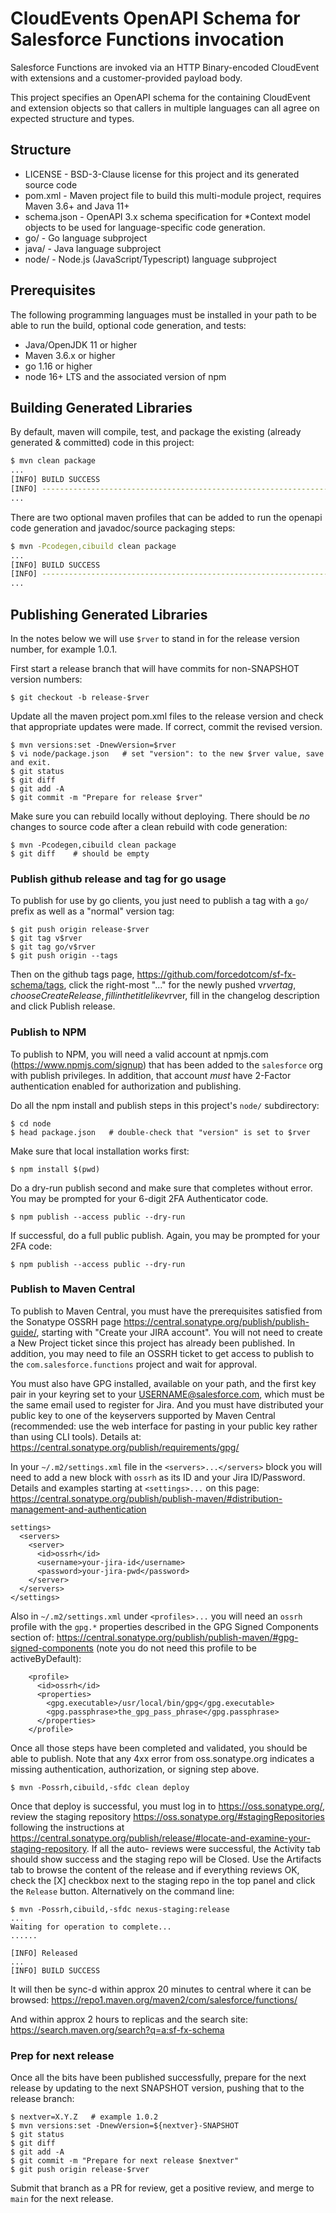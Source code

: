 # CloudEvents OpenAPI Schema for Salesforce Functions invocation

Salesforce Functions are invoked via an HTTP Binary-encoded CloudEvent with extensions and a customer-provided payload body.

This project specifies an OpenAPI schema for the containing CloudEvent and extension objects so that callers in multiple languages can all agree on expected structure and types.

## Structure

* LICENSE - BSD-3-Clause license for this project and its generated source code
* pom.xml - Maven project file to build this multi-module project, requires Maven 3.6+ and Java 11+
* schema.json - OpenAPI 3.x schema specification for *Context model objects to be used for language-specific code generation.
* go/ - Go language subproject
* java/ - Java language subproject
* node/ - Node.js (JavaScript/Typescript) language subproject

## Prerequisites

The following programming languages must be installed in your path to be able to run the build, optional code generation, and tests:

* Java/OpenJDK 11 or higher
* Maven 3.6.x or higher
* go 1.16 or higher
* node 16+ LTS and the associated version of npm

## Building Generated Libraries

By default, maven will compile, test, and package the existing (already generated & committed) code in this project:

```bash
$ mvn clean package
...
[INFO] BUILD SUCCESS
[INFO] ------------------------------------------------------------------------
...
```

There are two optional maven profiles that can be added to run the openapi code generation and javadoc/source packaging steps:

```bash
$ mvn -Pcodegen,cibuild clean package
...
[INFO] BUILD SUCCESS
[INFO] ------------------------------------------------------------------------
...
```

## Publishing Generated Libraries

In the notes below we will use `$rver` to stand in for the release version number, for example 1.0.1.

First start a release branch that will have commits for non-SNAPSHOT version numbers:
```
$ git checkout -b release-$rver
```

Update all the maven project pom.xml files to the release version and check that appropriate updates were made.
If correct, commit the revised version.
```
$ mvn versions:set -DnewVersion=$rver
$ vi node/package.json   # set "version": to the new $rver value, save and exit.
$ git status
$ git diff
$ git add -A
$ git commit -m "Prepare for release $rver"
```

Make sure you can rebuild locally without deploying.  There should be *no* changes to source code after a clean
rebuild with code generation:
```
$ mvn -Pcodegen,cibuild clean package
$ git diff    # should be empty
```

### Publish github release and tag for go usage

To publish for use by go clients, you just need to publish a tag with a `go/` prefix as well as a "normal" version tag:
```
$ git push origin release-$rver
$ git tag v$rver
$ git tag go/v$rver
$ git push origin --tags
```

Then on the github tags page, https://github.com/forcedotcom/sf-fx-schema/tags, click the right-most "..." 
for the newly pushed v$rver tag, choose Create Release, fill in the title like v$rver, fill in the changelog
description and click Publish release.

### Publish to NPM

To publish to NPM, you will need a valid account at npmjs.com (https://www.npmjs.com/signup) that has been added
to the `salesforce` org with publish privileges.
In addition, that account *must* have 2-Factor authentication enabled for authorization and publishing.

Do all the npm install and publish steps in this project's `node/` subdirectory:
```
$ cd node
$ head package.json   # double-check that "version" is set to $rver
```

Make sure that local installation works first:
```
$ npm install $(pwd)
```

Do a dry-run publish second and make sure that completes without error.  You may be prompted for your 6-digit 2FA
Authenticator code.
```
$ npm publish --access public --dry-run
```

If successful, do a full public publish.  Again, you may be prompted for your 2FA code:
```
$ npm publish --access public --dry-run
```


### Publish to Maven Central

To publish to Maven Central, you must have the prerequisites satisfied from the Sonatype OSSRH page
https://central.sonatype.org/publish/publish-guide/, starting with "Create your JIRA account".  You 
will not need to create a New Project ticket since this project has already been published.
In addition, you may need to file an OSSRH ticket to get access to publish to the `com.salesforce.functions`
project and wait for approval.

You must also have GPG installed, available on your path, and the first key pair in your keyring set
to your USERNAME@salesforce.com, which must be the same email used to register for Jira.  And you 
must have distributed your public key to one of the keyservers supported by Maven Central (recommended:
use the web interface for pasting in your public key rather than using CLI tools).  Details
at: https://central.sonatype.org/publish/requirements/gpg/

In your `~/.m2/settings.xml` file in the `<servers>...</servers>` block you will need to add a new
block with `ossrh` as its ID and your Jira ID/Password.  Details and examples starting at 
`<settings>...` on this page: 
https://central.sonatype.org/publish/publish-maven/#distribution-management-and-authentication
```
settings>
  <servers>
    <server>
      <id>ossrh</id>
      <username>your-jira-id</username>
      <password>your-jira-pwd</password>
    </server>
  </servers>
</settings>
````

Also in `~/.m2/settings.xml` under `<profiles>...` you will need an `ossrh` profile with the
`gpg.*` properties described in the GPG Signed Components section of:
https://central.sonatype.org/publish/publish-maven/#gpg-signed-components
(note you do not need this profile to be activeByDefault):
```
    <profile>
      <id>ossrh</id>
      <properties>
        <gpg.executable>/usr/local/bin/gpg</gpg.executable>
        <gpg.passphrase>the_gpg_pass_phrase</gpg.passphrase>
      </properties>
    </profile>
```

Once all those steps have been completed and validated, you should be able to publish.  Note
that any 4xx error from oss.sonatype.org indicates a missing authentication, authorization,
or signing step above.
```
$ mvn -Possrh,cibuild,-sfdc clean deploy
```

Once that deploy is successful, you must log in to https://oss.sonatype.org/, review the staging repository
https://oss.sonatype.org/#stagingRepositories following the instructions at
https://central.sonatype.org/publish/release/#locate-and-examine-your-staging-repository. If all the auto-
reviews were successful, the Activity tab should show success and the staging repo will be Closed.  Use
the Artifacts tab to browse the content of the release and if everything reviews OK, check the [X] checkbox
next to the staging repo in the top panel and click the `Release` button.  Alternatively on the command line:
```
$ mvn -Possrh,cibuild,-sfdc nexus-staging:release
...
Waiting for operation to complete...
......

[INFO] Released
...
[INFO] BUILD SUCCESS

```

It will then be sync-d within approx 20 minutes to central where it can be browsed:
https://repo1.maven.org/maven2/com/salesforce/functions/

And within approx 2 hours to replicas and the search site:
https://search.maven.org/search?q=a:sf-fx-schema


### Prep for next release

Once all the bits have been published successfully, prepare for the next release by updating
to the next SNAPSHOT version, pushing that to the release branch:
```
$ nextver=X.Y.Z   # example 1.0.2
$ mvn versions:set -DnewVersion=${nextver}-SNAPSHOT
$ git status
$ git diff
$ git add -A
$ git commit -m "Prepare for next release $nextver"
$ git push origin release-$rver
```

Submit that branch as a PR for review, get a positive review, and merge to `main`
for the next release.


